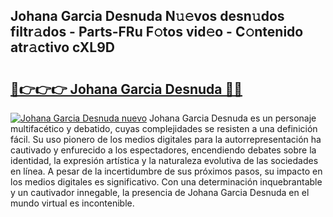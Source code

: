## Johana Garcia Desnuda N𝚞𝚎vos desn𝚞dos filtr𝚊dos - Parts-FRu F𝚘tos vid𝚎o - C𝚘ntenido atr𝚊ctivo cXL9D

# <h2><a href="http://mbbzz26.tromn.icu/?c=Johana+Garcia+Desnuda">🔗👉👉👉 Johana Garcia Desnuda 🔗🔗</a></h2>

[![Johana Garcia Desnuda nuevo](https://i.imgur.com/pEAQMta.gif)](http://mbbzz26.tromn.icu/?c=Johana+Garcia+Desnuda)
Johana Garcia Desnuda es un personaje multifacético y debatido, cuyas complejidades se resisten a una definición fácil.  Su uso pionero de los medios digitales para la autorrepresentación ha cautivado y enfurecido a los espectadores, encendiendo debates sobre la identidad, la expresión artística y la naturaleza evolutiva de las sociedades en línea. A pesar de la incertidumbre de sus próximos pasos, su impacto en los medios digitales es significativo. Con una determinación inquebrantable y un cautivador innegable, la presencia de Johana Garcia Desnuda en el mundo virtual es incontenible.
